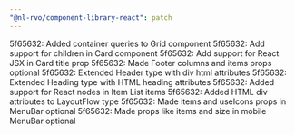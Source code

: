 ```yaml
---
"@nl-rvo/component-library-react": patch
---
```


5f65632: Added container queries to Grid component
5f65632: Add support for children in Card component
5f65632: Add support for React JSX in Card title prop
5f65632: Made Footer columns and items props optional
5f65632: Extended Header type with div html attributes
5f65632: Extended Heading type with HTML heading attributes
5f65632: Added support for React nodes in Item List items
5f65632: Added HTML div attributes to LayoutFlow type
5f65632: Made items and useIcons props in MenuBar optional
5f65632: Made props like items and size in mobile MenuBar optional
